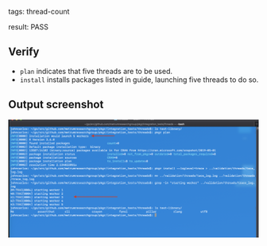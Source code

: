tags: thread-count

result: PASS

## Verify
* `plan` indicates that five threads are to be used.
* `install` installs packages listed in guide, launching five threads to do so.

## Output screenshot
![output](output.png)
